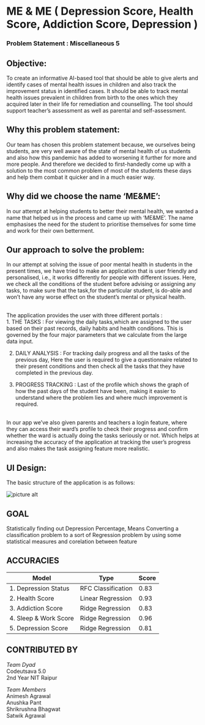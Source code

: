 
  

# ME & ME ( Depression Score, Health Score, Addiction Score, Depression )

### Problem Statement : Miscellaneous 5

## Objective: 
To create an informative AI-based tool that should be able to give alerts and identify cases of mental health issues in children and also track the improvement status in identified cases. It should be able to track mental health issues prevalent in children from birth to the ones which they acquired later in their life for remediation and counselling. The tool should support teacher’s assessment as well as parental and self-assessment.

## Why this problem statement:
Our team has chosen this problem statement because, we ourselves being students, are very well aware of the state of mental health of us students and also how this pandemic has added to worsening it further for more and more people. And therefore we decided to first-handedly come up with a solution to the most common problem of most of the students these days and help them combat it quicker and in a much easier way.

## Why did we choose the name ‘ME&ME’:
In our attempt at helping students to better their mental health, we wanted a name that helped us in the process and came up with ‘ME&ME’. The name emphasises the need for the student to prioritise themselves for some time and work for their own betterment.

## Our approach to solve the problem:
In our attempt at solving the issue of poor mental health in students in the present times, we have tried to make an application that is user friendly and personalised, i.e., it works differently for people with different issues. Here, we check all the conditions of the student before advising or assigning any tasks, to make sure that the task,for the particular student, is do-able and won’t have any worse effect on the student’s mental or physical health.

<br>
The application provides the user with three different portals :
<br>
1. THE TASKS : For viewing the daily tasks,which are assigned to the user based on their past records, daily habits and health conditions.
This is governed by the four major parameters that we calculate from the large data input.

2. DAILY ANALYSIS : For tracking daily progress and all the tasks of the previous day, Here the user is required to give a questionnaire related to their present conditions and then check all the tasks that they have completed in the previous day.

3. PROGRESS TRACKING : Last of the profile which shows the graph of how the past days of the student have been, making it easier to understand where the problem lies and where much improvement is required.
<br>
In our app we’ve also given parents and teachers a login feature, where they can access their ward’s profile to check their progress and confirm whether the ward is actually doing the tasks seriously or not. Which helps at increasing the accuracy of the application at tracking the user’s progress and also makes the task assigning feature more realistic.


## UI Design:

The basic structure of the application is as follows:

![picture alt]()

## GOAL

Statistically finding out Depression Percentage, Means Converting a classification problem to a sort of Regression problem by using some statistical measures and corelation between feature


## ACCURACIES

| **Model**| Type | Score | 
| --- | --- | --- |
|1. Depression Status| RFC Classification | 0.83 |
|2. Health Score | Linear Regression | 0.93 |
|3. Addiction Score| Ridge Regression | 0.83 |
|4. Sleep & Work Score | Ridge Regression | 0.96 |
|5. Depression Score | Ridge Regression | 0.81 |



## CONTRIBUTED BY

*Team Dyad*<br>
Codeutsava 5.0 <br>
2nd Year NIT Raipur

*Team Members*<br>
Animesh Agrawal<br>
Anushka Pant<br>
Shrikrushna Bhagwat<br>
Satwik Agrawal



